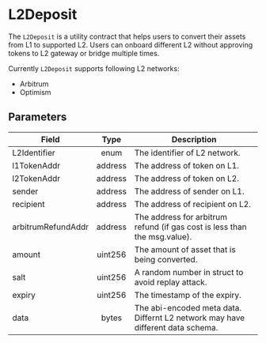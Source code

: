 # L2Deposit

The `L2Deposit` is a utility contract that helps users to convert their assets from L1 to supported L2. Users can onboard different L2 without approving tokens to L2 gateway or bridge multiple times.

Currently `L2Deposit` supports following L2 networks:

-   Arbitrum
-   Optimism

## Parameters

| Field              |  Type   | Description                                                                    |
| ------------------ | :-----: | ------------------------------------------------------------------------------ |
| L2Identifier       |  enum   | The identifier of L2 network.                                                  |
| l1TokenAddr        | address | The address of token on L1.                                                    |
| l2TokenAddr        | address | The address of token on L2.                                                    |
| sender             | address | The address of sender on L1.                                                   |
| recipient          | address | The address of recipient on L2.                                                |
| arbitrumRefundAddr | address | The address for arbitrum refund (if gas cost is less than the msg.value).      |
| amount             | uint256 | The amount of asset that is being converted.                                   |
| salt               | uint256 | A random number in struct to avoid replay attack.                              |
| expiry             | uint256 | The timestamp of the expiry.                                                   |
| data               |  bytes  | The abi-encoded meta data. Differnt L2 network may have different data schema. |
